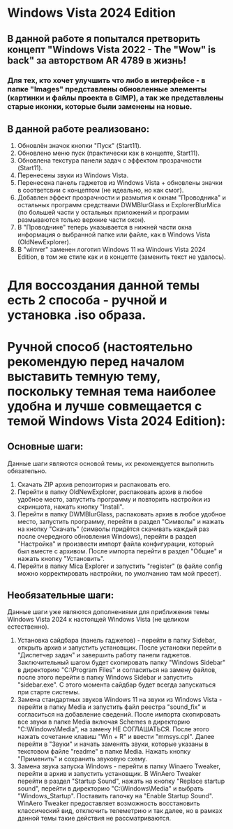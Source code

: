 # Windows Vista 2024 Edition

## В данной работе я попытался претворить концепт "Windows Vista 2022 - The "Wow" is back" за авторством AR 4789 в жизнь!
### Для тех, кто хочет улучшить что либо в интерфейсе - в папке "Images" представлены обновленные элементы (картинки и файлы проекта в GIMP), а так же представлены старые иконки, которые были заменены на новые.

## В данной работе реализовано:

1. Обновлён значок кнопки "Пуск" (Start11).
2. Обновлено меню пуск (практически как в концепте, Start11).
3. Обновлена текстура панели задач с эффектом прозрачности (Start11).
4. Перенесены звуки из Windows Vista.
5. Перенесена панель гаджетов из Windows Vista + обновлены значки в соответсвии с концептом (не идеально, но как смог).
6. Добавлен эффект прозрачности и размытия к окнам "Проводника" и остальных программ средствами DWMBlurGlass и ExplorerBlurMica (по большей части у остальных приложений и программ размываются только верхние части окон).
7. В "Проводнике" теперь указывается в нижней части окна информация о выбранной папке или файле, как в Windows Vista (OldNewExplorer).
8. В "winver" заменен логотип Windows 11 на Windows Vista 2024 Edition, в том же стиле как и в концепте (заменить текст не удалось).

# Для воссоздания данной темы есть 2 способа - ручной и установка .iso образа.

# Ручной способ (настоятельно рекомендую перед началом выставить темную тему, поскольку темная тема наиболее удобна и лучше совмещается с темой Windows Vista 2024 Edition):

## Основные шаги:

Данные шаги являются основой темы, их рекомендуется выполнить обязательно.

1. Скачать ZIP архив репозитория и распаковать его.
2. Перейти в папку OldNewExplorer, распаковать архив в любое удобное место, запустить программу и повторить настройки из скриншота, нажать кнопку "Install".
3. Перейти в папку DWMBlurGlass, распаковать архив в любое удобное место, запустить программу, перейти в раздел "Символы" и нажать на кнопку "Скачать" (символы придётся скачивать каждый раз после очередного обновления Windows), перейти в раздел "Настройка" и произвести импорт файла конфигурации, который был вместе с архивом. После импорта перейти в раздел "Общие" и нажать кнопку "Установить".
4. Перейти в папку Mica Explorer и запустить "register" (в файле config можно корректировать настройки, по умолчанию там мой пресет).

## Необязательные шаги:

Данные шаги уже являются дополнениями для приближения темы Windows Vista 2024 к настоящей Windows Vista (не целиком естественно).

1. Установка сайдбара (панель гаджетов) - перейти в папку Sidebar, открыть архив и запустить установщик. После установки перейти в "Диспетчер задач" и завершить работу панели гаджетов. Заключительный шагом будет скопировать папку "Windows Sidebar" в директорию "C:\Program Files" и согласиться на замену файлов, после этого перейти в папку Windows Sidebar и запустить "sidebar.exe". С этого момента сайдбар будет всегда запускаться при старте системы.
2. Замена стандартных звуков Windows 11 на звуки из Windows Vista - перейти в папку Media и запустить файл реестра "sound_fix" и согласиться на добавление сведений. После импорта скопировать все звуки в папке Media включая Schemes в директорию "C:\Windows\Media", на замену НЕ СОГЛАШАТЬСЯ. После этого нажать сочетание клавиш "Win + R" и ввести "mmsys.cpl". Далее перейти в "Звуки" и начать заменять звуки, которые указаны в текстовом файле "readme" в папке Media. Нажать кнопку "Применить" и сохранить звуковую схему.
3. Замена звука запуска Windows - перейти в папку Winaero Tweaker, перейти в архив и запустить установщик. В WinAero Tweaker перейти в раздел "Startup Sound", нажать на кнопку "Replace startup sound", перейти в директорию "C:\Windows\Media" и выбрать "Windows_Startup". Поставить галочку на "Enable Startup Sound". WinAero Tweaker предоставляет возможность восстановить классический вид, отключить телеметрию и так далее, но в рамках данной темы такие действия не рассматриваются.


